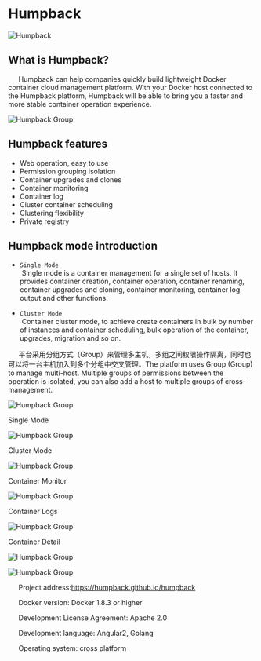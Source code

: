 # Humpback

![Humpback](_media/logo.png)

## What is Humpback?

&ensp;&ensp;&ensp;Humpback can help companies quickly build lightweight Docker container cloud management platform. With your Docker host connected to the Humpback platform, Humpback will be able to bring you a faster and more stable container operation experience. 

![Humpback Group](_media/humpback-arch.png)

## Humpback features

- Web operation, easy to use
- Permission grouping isolation
- Container upgrades and clones
- Container monitoring
- Container log
- Cluster container scheduling
- Clustering flexibility
- Private registry

## Humpback mode introduction
- `Single Mode`   
  Single mode is a container management for a single set of hosts. It provides container creation, container operation, container renaming, container upgrades and cloning, container monitoring, container log output and other functions.   

- `Cluster Mode`   
  Container cluster mode, to achieve create containers in bulk by number of instances and container scheduling, bulk operation of the container, upgrades, migration and so on.

&ensp;&ensp;&ensp;平台采用分组方式（Group）来管理多主机，多组之间权限操作隔离，同时也可以将一台主机加入到多个分组中交叉管理。The platform uses Group (Group) to manage multi-host. Multiple groups of permissions between the operation is isolated, you can also add a host to multiple groups of cross-management.

![Humpback Group](_media/humpback-web.png)

Single Mode

![Humpback Group](_media/single-mode-ui.png)

Cluster Mode

![Humpback Group](_media/cluster-mode-ui.png)

Container Monitor

![Humpback Group](_media/container-monitor.png)

Container Logs

![Humpback Group](_media/container-logs.png)

Container Detail

![Humpback Group](_media/container-single-info.png)

![Humpback Group](_media/container-cluster-info.png)

&ensp;&ensp;&ensp;Project address:<a href="https://humpback.github.io/humpback">https://humpback.github.io/humpback</a> 

&ensp;&ensp;&ensp;Docker version: Docker 1.8.3 or higher

&ensp;&ensp;&ensp;Development License Agreement: Apache 2.0   

&ensp;&ensp;&ensp;Development language: Angular2, Golang   

&ensp;&ensp;&ensp;Operating system: cross platform








